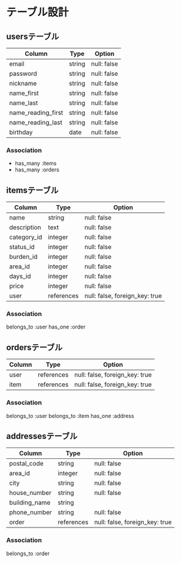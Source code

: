 # テーブル設計

## usersテーブル

| Column              | Type    | Option      |
| ------------------- | ------- | ----------- |
| email               | string  | null: false |
| password            | string  | null: false |
| nickname            | string  | null: false |
| name_first          | string  | null: false |
| name_last           | string  | null: false |
| name_reading_first  | string  | null: false |
| name_reading_last   | string  | null: false |
| birthday            | date    | null: false |

### Association

- has_many :items
- has_many :orders

## itemsテーブル

| Column        | Type       | Option                         |
| --------------| ---------- | ------------------------------ |
| name          | string     | null: false                    |
| description   | text       | null: false                    |
| category_id   | integer    | null: false                    |
| status_id     | integer    | null: false                    |
| burden_id     | integer    | null: false                    |
| area_id       | integer    | null: false                    |
| days_id       | integer    | null: false                    |
| price         | integer    | null: false                    |
| user          | references | null: false, foreign_key: true |

### Association

belongs_to :user
has_one :order

## ordersテーブル

| Column    | Type       | Option                         |
| --------- | ---------- | ------------------------------ |
| user      | references | null: false, foreign_key: true |
| item      | references | null: false, foreign_key: true |

### Association

belongs_to :user
belongs_to :item
has_one :address

## addressesテーブル

| Column        | Type       | Option                         |
| ------------- | ---------- | ------------------------------ |
| postal_code   | string     | null: false                    |
| area_id       | integer    | null: false                    |
| city          | string     | null: false                    |
| house_number  | string     | null: false                    |
| building_name | string     |                                |
| phone_number  | string     | null: false                    |
| order         | references | null: false, foreign_key: true |

### Association

belongs_to :order
